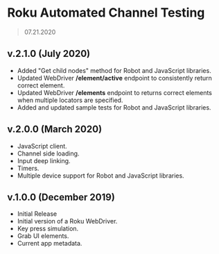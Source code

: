 # **Roku Automated Channel Testing**
> 07.21.2020

## v.2.1.0 (July 2020)

- Added "Get child nodes" method for Robot and JavaScript libraries.
- Updated WebDriver **/element/active** endpoint to consistently return correct element.
- Updated WebDriver **/elements** endpoint to returns correct elements when multiple locators are specified.
- Added and updated sample tests for Robot and JavaScript libraries.

## v.2.0.0 (March 2020)

 * JavaScript client.
 * Channel side loading.
 * Input deep linking.
 * Timers.
 * Multiple device support for Robot and JavaScript libraries.

## v.1.0.0 (December 2019)

 * Initial Release
 * Initial version of a Roku WebDriver.
 * Key press simulation.
 * Grab UI elements.
 * Current app metadata.
